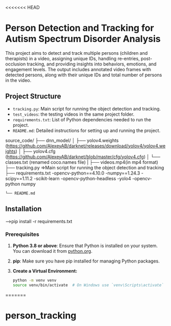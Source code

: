 <<<<<<< HEAD
# Person Detection and Tracking for Autism Spectrum Disorder Analysis

This project aims to detect and track multiple persons (children and therapists) in a video, assigning unique IDs, handling re-entries, post-occlusion tracking, and providing insights into behaviors, emotions, and engagement levels. The output includes annotated video frames with detected persons, along with their unique IDs and total number of persons in the video.

## Project Structure

- `tracking.py`: Main script for running the object detection and tracking.
- `test_videos`: the testing videos in the same project folder.
- `requirements.txt`: List of Python dependencies needed to run the project.
- `README.md`: Detailed instructions for setting up and running the project.

source_code/
    ├── dnn_model/
    │   ├── yolov4.weights (https://github.com/AlexeyAB/darknet/releases/download/yolov4/yolov4.weights)
    │   ├── yolov4.cfg   (https://github.com/AlexeyAB/darknet/blob/master/cfg/yolov4.cfg)
    │   └── classes.txt  (renamed coco.names file)
    |
    ├── videos.mp4(in mp4 format)
    ├── tracking.py   =>Main script for running the object detection and tracking
    ├── requirements.txt
		-opencv-python==4.10.0
		-numpy==1.24.3
		-scipy==1.11.2
		-scikit-learn
		-opencv-python-headless
		-yolo4
		-opencv-python numpy


    └── README.md

## Installation

-->pip install -r requirements.txt 

### Prerequisites

1. **Python 3.8 or above**: Ensure that Python is installed on your system. You can download it from [python.org](https://www.python.org/downloads/).

2. **pip**: Make sure you have pip installed for managing Python packages.



3. **Create a Virtual Environment:**
   ```bash
   python -m venv venv
   source venv/bin/activate  # On Windows use `venv\Scripts\activate`
=======
# person_tracking
#
